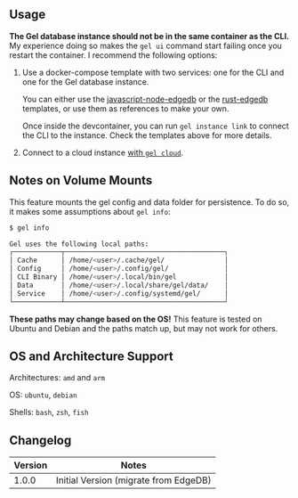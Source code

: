 ## Usage

**The Gel database instance should not be in the same container as the CLI.** My experience doing so makes the `gel ui` command start failing once you restart the container. I recommend the following options:

1. Use a docker-compose template with two services: one for the CLI and one for the Gel database instance.
    
    You can either use the [javascript-node-edgedb](https://github.com/joshuanianji/devcontainer-templates/blob/main/src/javascript-node-edgedb) or the [rust-edgedb](https://github.com/joshuanianji/devcontainer-templates/blob/main/src/rust-edgedb) templates, or use them as references to make your own.

    Once inside the devcontainer, you can run `gel instance link` to connect the CLI to the instance. Check the templates above for more details.

2. Connect to a cloud instance [with `gel cloud`](https://docs.edgedb.com/cloud/cli).

## Notes on Volume Mounts

This feature mounts the gel config and data folder for persistence. To do so, it makes some assumptions about `gel info`:

```bash
$ gel info

Gel uses the following local paths:
┌────────────┬────────────────────────────────────────┐
│ Cache      │ /home/<user>/.cache/gel/               │
│ Config     │ /home/<user>/.config/gel/              │
│ CLI Binary │ /home/<user>/.local/bin/gel            │
│ Data       │ /home/<user>/.local/share/gel/data/    │
│ Service    │ /home/<user>/.config/systemd/gel/      │
└────────────┴────────────────────────────────────────┘
```

**These paths may change based on the OS!** This feature is tested on Ubuntu and Debian and the paths match up, but may not work for others.

## OS and Architecture Support

Architectures: `amd` and `arm`

OS: `ubuntu`, `debian`

Shells: `bash`, `zsh`, `fish`

## Changelog

| Version | Notes                                 |
| ------- | ------------------------------------- |
| 1.0.0   | Initial Version (migrate from EdgeDB) |
